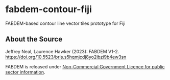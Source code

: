 # fabdem-contour-fiji
FABDEM-based contour line vector tiles prototype for Fiji

## About the Source
Jeffrey Neal, Laurence Hawker (2023): FABDEM V1-2. https://doi.org/10.5523/bris.s5hqmjcdj8yo2ibzi9b4ew3sn

FABDEM is released under [Non-Commercial Government Licence for public sector information](https://www.nationalarchives.gov.uk/doc/non-commercial-government-licence/version/2/). 
